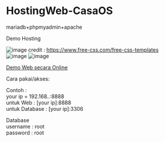 # HostingWeb-CasaOS

mariadb+phpmyadmin+apache

Demo Hosting

![image](https://github.com/user-attachments/assets/7fc4407c-84cb-4f17-9f53-222a40a5dfb2)
credit : https://www.free-css.com/free-css-templates <br>
![image](https://github.com/user-attachments/assets/9efb9d00-177a-40f7-b71f-d08f56d51748)
![image](https://github.com/user-attachments/assets/5c7dfa08-3e2e-49d7-b2f9-009b3f19d0fe)

<a href="https://demo-hosting.oxidilily.my.id">Demo Web secara Online</a><br>





Cara pakai/akses: <br>

Contoh : <br>
your ip = 192.168.*.*:8888 <br>
untuk Web : [your ip]:8888 <br>
untuk Database  : [your ip]:3306 <br>

Database <br>
username : root <br>
password : root <br>
